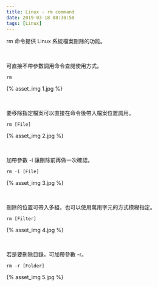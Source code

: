 ```yaml
---
title: Linux - rm command
date: 2019-03-18 08:30:58
tags: [Linux]
---
```


rm 命令提供 Linux 系統檔案刪除的功能。  

<!-- More -->

<br/>


可直接不帶參數調用命令查閱使用方式。  

    rm

{% asset_img 1.jpg %}

<br/>


要移除指定檔案可以直接在命令後帶入檔案位置調用。  

    rm [File]

{% asset_img 2.jpg %}

<br/>


加帶參數 -i 讓刪除前再做一次確認。  

    rm -i [File]

{% asset_img 3.jpg %}

<br/>


刪除的位置可帶入多組，也可以使用萬用字元的方式模糊指定。   

    rm [Filter]

{% asset_img 4.jpg %}

</br>


若是要刪除目錄，可加帶參數 -r。  

    rm -r [Folder]

{% asset_img 5.jpg %}
